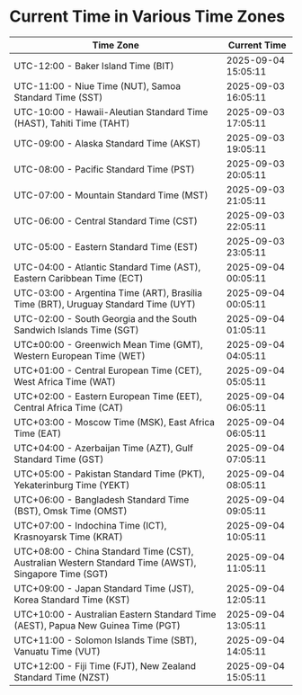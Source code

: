 # Current Time in Various Time Zones

| Time Zone | Current Time |
|-----------|--------------|
| UTC-12:00 - Baker Island Time (BIT) | 2025-09-04 15:05:11 |
| UTC-11:00 - Niue Time (NUT), Samoa Standard Time (SST) | 2025-09-03 16:05:11 |
| UTC-10:00 - Hawaii-Aleutian Standard Time (HAST), Tahiti Time (TAHT) | 2025-09-03 17:05:11 |
| UTC-09:00 - Alaska Standard Time (AKST) | 2025-09-03 19:05:11 |
| UTC-08:00 - Pacific Standard Time (PST) | 2025-09-03 20:05:11 |
| UTC-07:00 - Mountain Standard Time (MST) | 2025-09-03 21:05:11 |
| UTC-06:00 - Central Standard Time (CST) | 2025-09-03 22:05:11 |
| UTC-05:00 - Eastern Standard Time (EST) | 2025-09-03 23:05:11 |
| UTC-04:00 - Atlantic Standard Time (AST), Eastern Caribbean Time (ECT) | 2025-09-04 00:05:11 |
| UTC-03:00 - Argentina Time (ART), Brasília Time (BRT), Uruguay Standard Time (UYT) | 2025-09-04 00:05:11 |
| UTC-02:00 - South Georgia and the South Sandwich Islands Time (SGT) | 2025-09-04 01:05:11 |
| UTC±00:00 - Greenwich Mean Time (GMT), Western European Time (WET) | 2025-09-04 04:05:11 |
| UTC+01:00 - Central European Time (CET), West Africa Time (WAT) | 2025-09-04 05:05:11 |
| UTC+02:00 - Eastern European Time (EET), Central Africa Time (CAT) | 2025-09-04 06:05:11 |
| UTC+03:00 - Moscow Time (MSK), East Africa Time (EAT) | 2025-09-04 06:05:11 |
| UTC+04:00 - Azerbaijan Time (AZT), Gulf Standard Time (GST) | 2025-09-04 07:05:11 |
| UTC+05:00 - Pakistan Standard Time (PKT), Yekaterinburg Time (YEKT) | 2025-09-04 08:05:11 |
| UTC+06:00 - Bangladesh Standard Time (BST), Omsk Time (OMST) | 2025-09-04 09:05:11 |
| UTC+07:00 - Indochina Time (ICT), Krasnoyarsk Time (KRAT) | 2025-09-04 10:05:11 |
| UTC+08:00 - China Standard Time (CST), Australian Western Standard Time (AWST), Singapore Time (SGT) | 2025-09-04 11:05:11 |
| UTC+09:00 - Japan Standard Time (JST), Korea Standard Time (KST) | 2025-09-04 12:05:11 |
| UTC+10:00 - Australian Eastern Standard Time (AEST), Papua New Guinea Time (PGT) | 2025-09-04 13:05:11 |
| UTC+11:00 - Solomon Islands Time (SBT), Vanuatu Time (VUT) | 2025-09-04 14:05:11 |
| UTC+12:00 - Fiji Time (FJT), New Zealand Standard Time (NZST) | 2025-09-04 15:05:11 |

